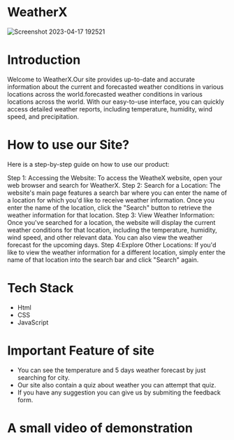 # WeatherX
![Screenshot 2023-04-17 192521](https://user-images.githubusercontent.com/130445022/232511400-973431f6-d89e-4cae-be20-050e152a7f70.png)

# Introduction
Welcome to WeatherX.Our site provides up-to-date and accurate information about the current and forecasted weather conditions in various locations across the world.forecasted weather conditions in various locations across the world. With our easy-to-use interface,
you can quickly access detailed weather reports, including temperature, humidity, wind speed, and precipitation.

# How to use our Site?
Here is a step-by-step guide on how to use our product:

Step 1: Accessing the Website: To access the WeatheX website, open your web browser and search for WeatherX.
Step 2: Search for a Location: The website's main page features a search bar where you can enter the name of a location for which you'd like to receive weather information. Once you enter the name of the location, click the "Search" button to retrieve the weather information for that location.
Step 3: View Weather Information: Once you've searched for a location, the website will display the current weather conditions for that location, including the temperature, humidity, wind speed, and other relevant data. You can also view the weather forecast for the upcoming days.
Step 4:Explore Other Locations: If you'd like to view the weather information for a different location, simply enter the name of that location into the search bar and click "Search" again.

# Tech Stack
* Html
* CSS 
* JavaScript

# Important Feature of site
* You can see the temperature and 5 days weather forecast by just searching for city.
* Our site also contain a quiz about weather you can attempt that quiz.
* If you have any suggestion you can give us by submiting the feedback form.


# A small video of demonstration

